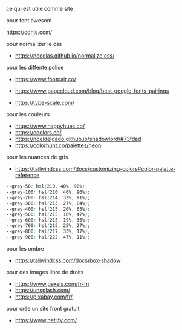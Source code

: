 ce qui est utile comme site

pour font awesom

https://cdnjs.com/

pour normalizer le css

- https://necolas.github.io/normalize.css/

pour les diffente police

- https://www.fontpair.co/

- https://www.pagecloud.com/blog/best-google-fonts-pairings

- https://type-scale.com/

pour les couleurs

- https://www.happyhues.co/
- https://coolors.co/
- https://noeldelgado.github.io/shadowlord/#73fdad
- https://colorhunt.co/palettes/neon

pour les nuances de gris

- https://tailwindcss.com/docs/customizing-colors#color-palette-reference

```css
--grey-50: hsl(210, 40%, 98%);
--grey-100: hsl(210, 40%, 96%);
--grey-200: hsl(214, 32%, 91%);
--grey-300: hsl(213, 27%, 84%);
--grey-400: hsl(215, 20%, 65%);
--grey-500: hsl(215, 16%, 47%);
--grey-600: hsl(215, 19%, 35%);
--grey-700: hsl(215, 25%, 27%);
--grey-800: hsl(217, 33%, 17%);
--grey-900: hsl(222, 47%, 11%);
```

pour les ombre

- https://tailwindcss.com/docs/box-shadow

pour des images libre de droits

- https://www.pexels.com/fr-fr/
- https://unsplash.com/
- https://pixabay.com/fr/

pour crée un site front gratuit

- https://www.netlify.com/
